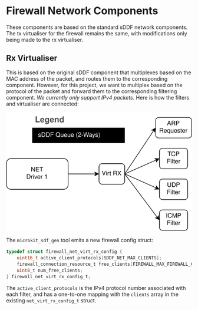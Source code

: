 # Firewall Network Components

These components are based on the standard sDDF network components. The tx
virtualiser for the firewall remains the same, with modifications only being made
to the rx virtualiser.

## Rx Virtualiser

This is based on the original sDDF component that multiplexes based on the MAC
address of the packet, and routes them to the corresponding component. However,
for this project, we want to multiplex based on the protocol of the packet and
forward them to the corresponding filtering component. *We currently only support
IPv4 packets.* Here is how the filters and virtualiser are connected:

![](../images/firewall_net_components.svg)

The `microkit_sdf_gen` tool emits a new firewall config struct:

```c
typedef struct firewall_net_virt_rx_config {
    uint16_t active_client_protocols[SDDF_NET_MAX_CLIENTS];
    firewall_connection_resource_t free_clients[FIREWALL_MAX_FIREWALL_CLIENTS];
    uint8_t num_free_clients;
} firewall_net_virt_rx_config_t;
```

The `active_client_protocols` is the IPv4 protocol number associated
with each filter, and has a one-to-one mapping with the `clients` array
in the existing `net_virt_rx_config_t` struct.
